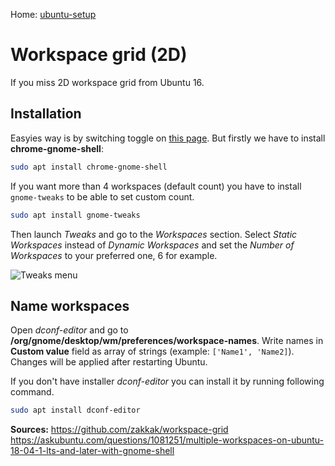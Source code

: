 Home: [ubuntu-setup](README.md)

# Workspace grid (2D)

If you miss 2D workspace grid from Ubuntu 16.

## Installation
Easyies way is by switching toggle on [this page](https://extensions.gnome.org/extension/484/workspace-grid/). But firstly we have to install **chrome-gnome-shell**:
```bash
sudo apt install chrome-gnome-shell
```

If you want more than 4 workspaces (default count) you have to install ```gnome-tweaks``` to be able to set custom count.
```bash
sudo apt install gnome-tweaks
```
Then launch _Tweaks_ and go to the _Workspaces_ section. Select _Static Workspaces_ instead of _Dynamic Workspaces_ and set the _Number of Workspaces_ to your preferred one, 6 for example.

![Tweaks menu](https://i.stack.imgur.com/6Wbng.png)

## Name workspaces
Open _dconf-editor_ and go to **/org/gnome/desktop/wm/preferences/workspace-names**. Write names in **Custom value** field as array of strings (example: `['Name1', 'Name2]`). Changes will be applied after restarting Ubuntu.

If you don't have installer _dconf-editor_ you can install it by running following command.
```bash
sudo apt install dconf-editor
```


__Sources:__ 
https://github.com/zakkak/workspace-grid
https://askubuntu.com/questions/1081251/multiple-workspaces-on-ubuntu-18-04-1-lts-and-later-with-gnome-shell